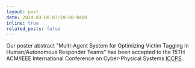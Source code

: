 ```yaml
---
layout: post
date: 2024-03-08 07:59:00-0400
inline: true
related_posts: false
---
```


Our poster abstract "Multi-Agent System for Optimizing Victim Tagging in Human/Autonomous Responder Teams" has been accepted to the 15TH ACM/IEEE International Conference on Cyber-Physical Systems [ICCPS](https://iccps.acm.org/2024/).